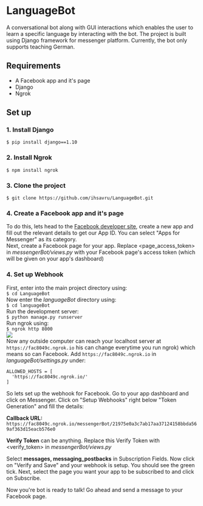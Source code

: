 # LanguageBot
A conversational bot along with GUI interactions which enables the user to learn a specific language by interacting with the bot. The project is built using Django framework for messenger platform. Currently, the bot only supports teaching German.

## Requirements
* A Facebook app and it's page
* Django
* Ngrok

## Set up

### 1. Install Django
```$ pip install django==1.10```

### 2. Install Ngrok
```$ npm install ngrok```

### 3. Clone the project
```$ git clone https://github.com/ihsavru/LanguageBot.git```

### 4. Create a Facebook app and it's page
To do this, lets head to the [Facebook developer site](https://developers.facebook.com/), create a new app and fill out the relevant details to get our App ID. You can select "Apps for Messenger" as its category.  
Next, create a Facebook page for your app.
Replace <page_access_token> in _messengerBot/views.py_ with your Facebook page's access token (which will be given on your app's dashboard)

### 4. Set up Webhook
First, enter into the main project directory using:  
```$ cd LanguageBot```  
Now enter the _languageBot_ directory using:  
```$ cd languageBot```  
Run the development server:  
```$ python manage.py runserver```  
Run ngrok using:  
```$ ngrok http 8000```  
![](https://i.imgur.com/76qPYZn.png)  
 Now any outside computer can reach your localhost server at ```https://fac8049c.ngrok.io``` his can change everytime you run ngrok) which means so can Facebook. Add  ```https://fac8049c.ngrok.io``` in _languageBot/settings.py_ under:     
```
ALLOWED_HOSTS = [  
  'https://fac8049c.ngrok.io/'  
]
```  

So lets set up the webhook for Facebook. Go to your app dashboard and click on Messenger. Click on "Setup Webhooks" right below "Token Generation" and fill the details:  
  
**Callback URL:** ```https://fac8049c.ngrok.io/messengerBot/21975e0a3c7ab17aa37124158bbda569af363d15eacb576e0```
  
**Verify Token** can be anything. Replace this Verify Token with <verify_token> in _messengerBot/views.py_  
  
Select **messages, messaging_postbacks** in Subscription Fields. Now click on "Verify and Save" and your webhook is setup. You should see the green tick. Next, select the page you want your app to be subscribed to and click on Subscribe.

Now you're bot is ready to talk! Go ahead and send a message to your Facebook page.
